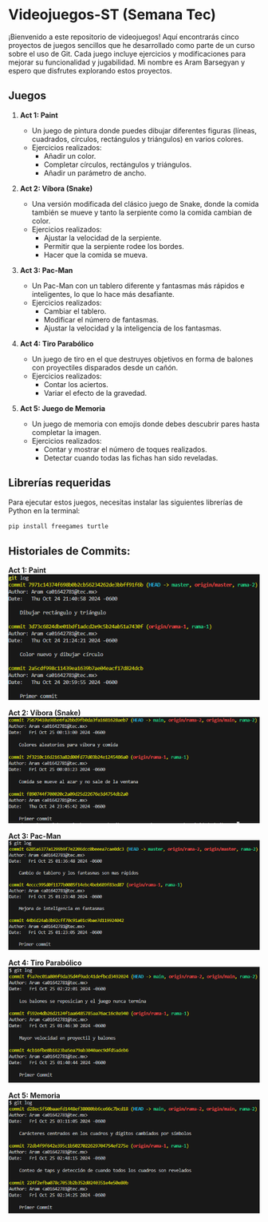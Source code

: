 # Videojuegos-ST (Semana Tec)

¡Bienvenido a este repositorio de videojuegos! Aquí encontrarás cinco proyectos de juegos sencillos que he desarrollado como parte de un curso sobre el uso de Git. Cada juego incluye ejercicios y modificaciones para mejorar su funcionalidad y jugabilidad. Mi nombre es Aram Barsegyan y espero que disfrutes explorando estos proyectos.

## Juegos

1. **Act 1: Paint**
   - Un juego de pintura donde puedes dibujar diferentes figuras (líneas, cuadrados, círculos, rectángulos y triángulos) en varios colores.
   - Ejercicios realizados:
     - Añadir un color.
     - Completar círculos, rectángulos y triángulos.
     - Añadir un parámetro de ancho.

2. **Act 2: Víbora (Snake)**
   - Una versión modificada del clásico juego de Snake, donde la comida también se mueve y tanto la serpiente como la comida cambian de color.
   - Ejercicios realizados:
     - Ajustar la velocidad de la serpiente.
     - Permitir que la serpiente rodee los bordes.
     - Hacer que la comida se mueva.

3. **Act 3: Pac-Man**
   - Un Pac-Man con un tablero diferente y fantasmas más rápidos e inteligentes, lo que lo hace más desafiante.
   - Ejercicios realizados:
     - Cambiar el tablero.
     - Modificar el número de fantasmas.
     - Ajustar la velocidad y la inteligencia de los fantasmas.

4. **Act 4: Tiro Parabólico**
   - Un juego de tiro en el que destruyes objetivos en forma de balones con proyectiles disparados desde un cañón.
   - Ejercicios realizados:
     - Contar los aciertos.
     - Variar el efecto de la gravedad.

5. **Act 5: Juego de Memoria**
   - Un juego de memoria con emojis donde debes descubrir pares hasta completar la imagen.
   - Ejercicios realizados:
     - Contar y mostrar el número de toques realizados.
     - Detectar cuando todas las fichas han sido reveladas.

## Librerías requeridas

Para ejecutar estos juegos, necesitas instalar las siguientes librerías de Python en la terminal:

```bash
pip install freegames turtle
```

## Historiales de Commits:

**Act 1: Paint** 
![Paint](https://github.com/arambs22/Videojuegos-ST/blob/main/Historiales%20de%20Commits/Act1.png)

**Act 2: Víbora (Snake)**
![Víbora (Snake)](https://github.com/arambs22/Videojuegos-ST/blob/main/Historiales%20de%20Commits/Act2.png)

**Act 3: Pac-Man**
![Pac-Man](https://github.com/arambs22/Videojuegos-ST/blob/main/Historiales%20de%20Commits/Act3.png)

**Act 4: Tiro Parabólico**
![Tiro Parabólico](https://github.com/arambs22/Videojuegos-ST/blob/main/Historiales%20de%20Commits/Act4.png)

**Act 5: Memoria**
![Memoria](https://github.com/arambs22/Videojuegos-ST/blob/main/Historiales%20de%20Commits/Act5.png)
